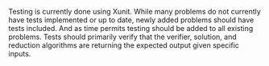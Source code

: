 Testing is currently done using Xunit. While many problems do not currently have tests implemented or up to date, newly added problems should have tests included. And as time permits testing should be added to all existing problems. Tests should primarily verify that the verifier, solution, and reduction algorithms are returning the expected output given specific inputs.